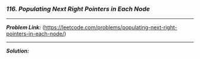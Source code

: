 ### ***116. Populating Next Right Pointers in Each Node***

<hr>

***Problem Link:*** (https://leetcode.com/problems/populating-next-right-pointers-in-each-node/)

<hr>

***Solution:***
